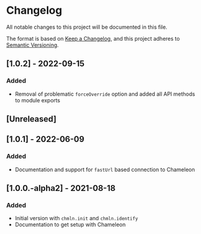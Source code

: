# Changelog
All notable changes to this project will be documented in this file.

The format is based on [Keep a Changelog](https://keepachangelog.com/en/1.0.0/),
and this project adheres to [Semantic Versioning](https://semver.org/spec/v2.0.0.html).


## [1.0.2] - 2022-09-15
### Added
- Removal of problematic `forceOverride` option and added all API methods to module exports

## [Unreleased]

## [1.0.1] - 2022-06-09
### Added
- Documentation and support for `fastUrl` based connection to Chameleon

## [1.0.0.-alpha2] - 2021-08-18
### Added
- Initial version with `chmln.init` and `chmln.identify`
- Documentation to get setup with Chameleon

